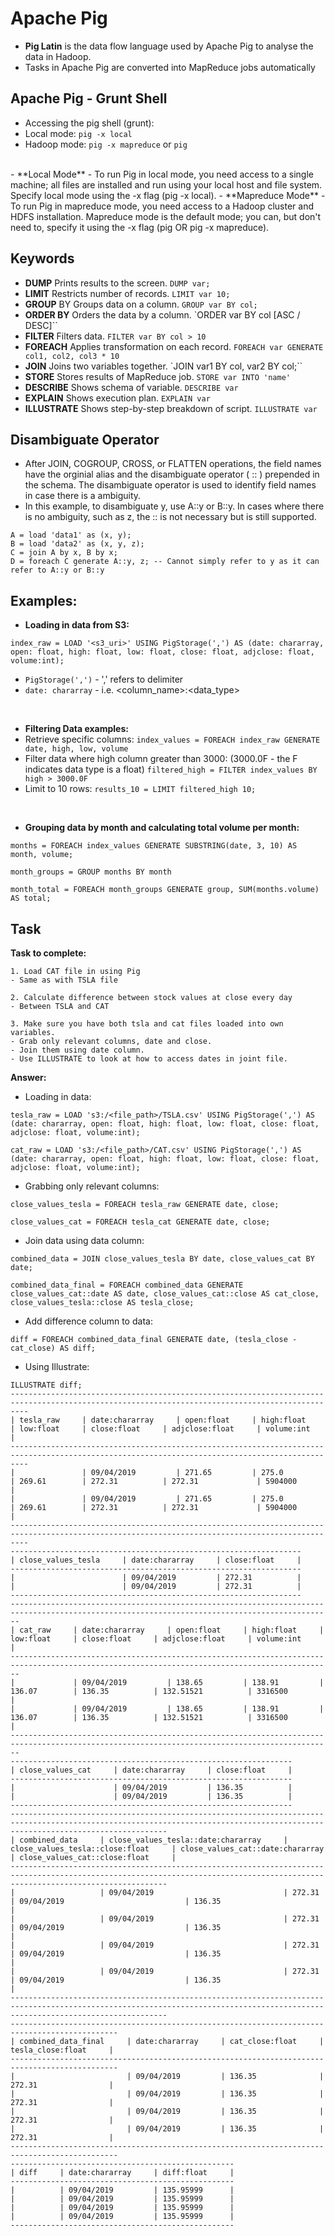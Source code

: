 # Apache Pig

- **Pig Latin** is the data flow language used by Apache Pig to analyse the data in Hadoop.
- Tasks in Apache Pig are converted into MapReduce jobs automatically

## Apache Pig - Grunt Shell
- Accessing the pig shell (grunt):
- Local mode: `pig -x local`
- Hadoop mode: `pig -x mapreduce` or `pig`

<br />
- **Local Mode** - To run Pig in local mode, you need access to a single machine; all files are installed and run using your local host and file system. Specify local mode using the -x flag (pig -x local).
- **Mapreduce Mode** - To run Pig in mapreduce mode, you need access to a Hadoop cluster and HDFS installation. Mapreduce mode is the default mode; you can, but don't need to, specify it using the -x flag (pig OR pig -x mapreduce).

## Keywords
- **DUMP**	Prints results to the screen. `DUMP var;`
- **LIMIT**	Restricts number of records.	`LIMIT var 10;`
- **GROUP** BY	Groups data on a column.	`GROUP var BY col;`
- **ORDER BY**	Orders the data by a column.	`ORDER var BY col [ASC / DESC]``
- **FILTER**	Filters data.	`FILTER var BY col > 10`
- **FOREACH**	Applies transformation on each record.	`FOREACH var GENERATE col1, col2, col3 * 10`
- **JOIN**	Joins two variables together.	`JOIN var1 BY col, var2 BY col;``
- **STORE**	Stores results of MapReduce job.	`STORE var INTO 'name'`
- **DESCRIBE**	Shows schema of variable.	`DESCRIBE var`
- **EXPLAIN**	Shows execution plan.	`EXPLAIN var`
- **ILLUSTRATE**	Shows step-by-step breakdown of script.	`ILLUSTRATE var`

## Disambiguate Operator
- After JOIN, COGROUP, CROSS, or FLATTEN operations, the field names have the orginial alias and the disambiguate operator ( :: ) prepended in the schema. The disambiguate operator is used to identify field names in case there is a ambiguity.
- In this example, to disambiguate y, use A::y or B::y. In cases where there is no ambiguity, such as z, the :: is not necessary but is still supported.
```
A = load 'data1' as (x, y);
B = load 'data2' as (x, y, z);
C = join A by x, B by x;
D = foreach C generate A::y, z; -- Cannot simply refer to y as it can refer to A::y or B::y
```

## Examples:
- **Loading in data from S3:**
```
index_raw = LOAD '<s3_uri>' USING PigStorage(',') AS (date: chararray, open: float, high: float, low: float, close: float, adjclose: float, volume:int);
```
- `PigStorage(',')` - ',' refers to delimiter
- `date: chararray` - i.e. <column_name>:<data_type>
<br />

- **Filtering Data examples:**
- Retrieve specific columns: `index_values = FOREACH index_raw GENERATE date, high, low, volume`
- Filter data where high column  greater than 3000: (3000.0F - the F indicates data type is a float) `filtered_high = FILTER index_values BY high > 3000.0F`
- Limit to 10 rows: `results_10 = LIMIT filtered_high 10;`

<br />

- **Grouping data by month and calculating total volume per month:**
```
months = FOREACH index_values GENERATE SUBSTRING(date, 3, 10) AS month, volume;

month_groups = GROUP months BY month

month_total = FOREACH month_groups GENERATE group, SUM(months.volume) AS total;
```

## Task
**Task to complete:**
```
1. Load CAT file in using Pig
- Same as with TSLA file

2. Calculate difference between stock values at close every day
- Between TSLA and CAT

3. Make sure you have both tsla and cat files loaded into own variables.
- Grab only relevant columns, date and close.
- Join them using date column.
- Use ILLUSTRATE to look at how to access dates in joint file.
```
**Answer:**
- Loading in data:
```
tesla_raw = LOAD 's3:/<file_path>/TSLA.csv' USING PigStorage(',') AS (date: chararray, open: float, high: float, low: float, close: float, adjclose: float, volume:int);

cat_raw = LOAD 's3:/<file_path>/CAT.csv' USING PigStorage(',') AS (date: chararray, open: float, high: float, low: float, close: float, adjclose: float, volume:int);
```
- Grabbing only relevant columns:
```
close_values_tesla = FOREACH tesla_raw GENERATE date, close;

close_values_cat = FOREACH tesla_cat GENERATE date, close;
```
- Join data using data column:
```
combined_data = JOIN close_values_tesla BY date, close_values_cat BY date;

combined_data_final = FOREACH combined_data GENERATE close_values_cat::date AS date, close_values_cat::close AS cat_close, close_values_tesla::close AS tesla_close;
```
- Add difference column to data:
```
diff = FOREACH combined_data_final GENERATE date, (tesla_close - cat_close) AS diff;
```
- Using Illustrate:
```
ILLUSTRATE diff;
------------------------------------------------------------------------------------------------------------------------------------------------
| tesla_raw     | date:chararray     | open:float     | high:float     | low:float     | close:float     | adjclose:float     | volume:int     |
------------------------------------------------------------------------------------------------------------------------------------------------
|               | 09/04/2019         | 271.65         | 275.0          | 269.61        | 272.31          | 272.31             | 5904000        |
|               | 09/04/2019         | 271.65         | 275.0          | 269.61        | 272.31          | 272.31             | 5904000        |
------------------------------------------------------------------------------------------------------------------------------------------------
-----------------------------------------------------------------
| close_values_tesla     | date:chararray     | close:float     |
-----------------------------------------------------------------
|                        | 09/04/2019         | 272.31          |
|                        | 09/04/2019         | 272.31          |
-----------------------------------------------------------------
----------------------------------------------------------------------------------------------------------------------------------------------
| cat_raw     | date:chararray     | open:float     | high:float     | low:float     | close:float     | adjclose:float     | volume:int     |
----------------------------------------------------------------------------------------------------------------------------------------------
|             | 09/04/2019         | 138.65         | 138.91         | 136.07        | 136.35          | 132.51521          | 3316500        |
|             | 09/04/2019         | 138.65         | 138.91         | 136.07        | 136.35          | 132.51521          | 3316500        |
----------------------------------------------------------------------------------------------------------------------------------------------
---------------------------------------------------------------
| close_values_cat     | date:chararray     | close:float     |
---------------------------------------------------------------
|                      | 09/04/2019         | 136.35          |
|                      | 09/04/2019         | 136.35          |
---------------------------------------------------------------
-------------------------------------------------------------------------------------------------------------------------------------------------------------------------------
| combined_data     | close_values_tesla::date:chararray     | close_values_tesla::close:float     | close_values_cat::date:chararray     | close_values_cat::close:float     |
-------------------------------------------------------------------------------------------------------------------------------------------------------------------------------
|                   | 09/04/2019                             | 272.31                              | 09/04/2019                           | 136.35                            |
|                   | 09/04/2019                             | 272.31                              | 09/04/2019                           | 136.35                            |
|                   | 09/04/2019                             | 272.31                              | 09/04/2019                           | 136.35                            |
|                   | 09/04/2019                             | 272.31                              | 09/04/2019                           | 136.35                            |
-------------------------------------------------------------------------------------------------------------------------------------------------------------------------------
----------------------------------------------------------------------------------------------
| combined_data_final     | date:chararray     | cat_close:float     | tesla_close:float     |
----------------------------------------------------------------------------------------------
|                         | 09/04/2019         | 136.35              | 272.31                |
|                         | 09/04/2019         | 136.35              | 272.31                |
|                         | 09/04/2019         | 136.35              | 272.31                |
|                         | 09/04/2019         | 136.35              | 272.31                |
----------------------------------------------------------------------------------------------
--------------------------------------------------
| diff     | date:chararray     | diff:float     |
--------------------------------------------------
|          | 09/04/2019         | 135.95999      |
|          | 09/04/2019         | 135.95999      |
|          | 09/04/2019         | 135.95999      |
|          | 09/04/2019         | 135.95999      |
--------------------------------------------------
```
